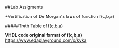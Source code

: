 ##Lab Assigments

*Vertification of De Morgan's laws of function f(c,b,a)

#####Truth Table of f(c,b,a)
  
 **VHDL code original format of f(c,b,a)** 
https://www.edaplayground.com/x/kvka

 



